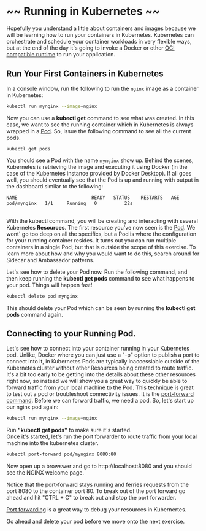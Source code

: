 # ~~ Running in Kubernetes ~~

Hopefully you understand a little about containers and images because we will be learning how to run your containers in Kubernetes.  Kubernetes can orchestrate and schedule your container workloads in very flexible ways, but at the end of the day it's going to invoke a Docker or other [OCI compatible runtime](https://www.opencontainers.org/) to run your application.

## Run Your First Containers in Kubernetes

In a console window, run the following to run the `nginx` image as a container in Kubernetes:

```bash
kubectl run mynginx --image=nginx
```

Now you can use a **kubectl get** command to see what was created. In this case, we want to see the running container which in Kubernetes is always wrapped in a [Pod](https://kubernetes.io/docs/concepts/workloads/pods/pod/).  So, issue the following command to see all the current pods.

```
kubectl get pods
```

You should see a Pod with the name `mynginx` show up.  Behind the scenes, Kubernetes is retrieving the image and executing it using Docker (in the case of the Kubernetes instance provided by Docker Desktop).  If all goes well, you should eventually see that the Pod is up and running with output in the dashboard similar to the following:

```bash
NAME                           READY   STATUS    RESTARTS   AGE
pod/mynginx   1/1     Running   0          22s
```

## 

With the kubectl command, you will be creating and interacting with several Kubernetes **Resources**.  The first resource you've now seen is the [Pod](https://kubernetes.io/docs/concepts/workloads/pods/pod/).  We wont' go too deep on all the specifics, but a Pod is where the configuration for your running container resides.  It turns out you can run multiple containers in a single Pod, but that is outside the scope of this exercise.  To learn more about how and why you would want to do this, search around for Sidecar and Ambassador patterns.

Let's see how to delete your Pod now.  Run the following command, and then keep running the **kubectl get pods** command to see what happens to your pod.  Things will happen fast!

```bash
kubectl delete pod mynginx
```
This should delete your Pod which can be seen by running the **kubectl get pods** command again.


## Connecting to your Running Pod.

Let's see how to connect into your container running in your Kubernetes pod. Unlike, Docker where you can just use a "-p" option to publish a port to connect into it, in Kubernetes Pods are typically inaccessiable outside of the Kubernetes cluster without other Resources being created to route traffic.  It's a bit too early to be getting into the details about these other resources right now, so instead we will show you a great way to quickly be able to forward traffic from your local machine to the Pod.
This technique is great to test out a pod or troubleshoot connectivity issues.  It is the [port-forward command](https://kubernetes.io/docs/reference/generated/kubectl/kubectl-commands#port-forward).  Before we can forward traffic, we need a pod.  So, let's start up our nginx pod again:
```bash
kubectl run mynginx --image=nginx
```
Run **"kubectl get pods"** to make sure it's started.  
Once it's started, let's run the port forwarder to route traffic from your local machine into the kubernetes cluster.

```bash
kubectl port-forward pod/mynginx 8080:80
```
Now open up a browswer and go to http://localhost:8080 and you should see the NGINX welcome page.

Notice that the port-forward stays running and ferries requests from the port 8080 to the container port 80.
To break out of the port forward go ahead and hit "CTRL + C" to break out and stop the port forwarder.

[Port forwarding](https://kubernetes.io/docs/tasks/access-application-cluster/port-forward-access-application-cluster/) is a great way to debug your resources in Kubernertes.

Go ahead and delete your pod before we move onto the next exercise.


